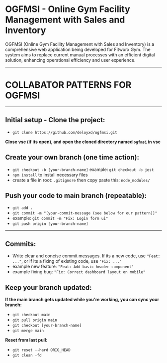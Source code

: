 # OGFMSI - Online Gym Facility Management with Sales and Inventory

OGFMSI (Online Gym Facility Management with Sales and Inventory) is a comprehensive web application being developed for Fitworx Gym. The system aims to replace current manual processes with an efficient digital solution, enhancing operational efficiency and user experience.

---

# COLLABATOR PATTERNS FOR OGFMSI

---

## **Initial setup - Clone the project:**

- `git clone https://github.com/deloyxd/ogfmsi.git`

**Close vsc (if its open), and open the cloned directory named `ogfmsi` in vsc**

## **Create your own branch (one time action):**

- `git checkout -b [your-branch-name]` example: `git checkout -b jest`
- `npm install` to install necessary files
- create a file in root: `.gitignore` then copy paste this: `node_modules/`

## **Push your code to main branch (repeatable):**

- `git add .`
- `git commit -m "[your-commit-message (see below for our pattern)]"`
- example: `git commit -m "Fix: Login form ui"`
- `git push origin [your-branch-name]`

---

## **Commits:**

- Write clear and concise commit messages. If its a new code, use `"Feat: ..."`, or if its a fixing of existing code, use `"Fix: ..."`
- example new feature: `"Feat: Add basic header component"`
- example fixing bug: `"Fix: Correct dashboard layout on mobile"`

## **Keep your branch updated:**

**If the main branch gets updated while you're working, you can sync your branch:**

- `git checkout main`
- `git pull origin main`
- `git checkout [your-branch-name]`
- `git merge main`

**Reset from last pull:**

- `git reset --hard ORIG_HEAD`
- `git clean -fd`
